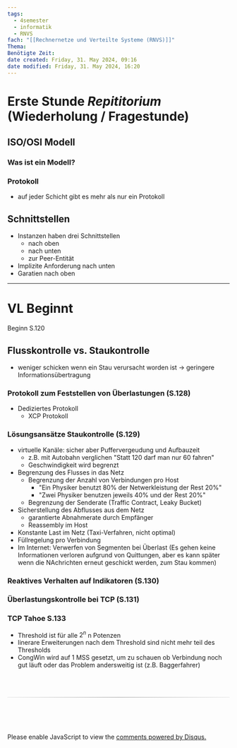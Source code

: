 ```yaml
---
tags:
  - 4semester
  - informatik
  - RNVS
fach: "[[Rechnernetze und Verteilte Systeme (RNVS)]]"
Thema:
Benötigte Zeit:
date created: Friday, 31. May 2024, 09:16
date modified: Friday, 31. May 2024, 16:20
---
```


# Erste Stunde _Repititorium_ (Wiederholung / Fragestunde)

## ISO/OSI Modell

### Was ist ein Modell?

### Protokoll

- auf jeder Schicht gibt es mehr als nur ein Protokoll

## Schnittstellen

- Instanzen haben drei Schnittstellen
  - nach oben
  - nach unten
  - zur Peer-Entität
- Implizite Anforderung nach unten
- Garatien nach oben

---

# VL Beginnt

Beginn S.120

## Flusskontrolle vs. Staukontrolle

- weniger schicken wenn ein Stau verursacht worden ist → geringere Informationsübertragung

### Protokoll zum Feststellen von Überlastungen (S.128)

- Dediziertes Protokoll
  - XCP Protokoll

### Lösungsansätze Staukontrolle (S.129)

- virtuelle Kanäle: sicher aber Puffervergeudung und Aufbauzeit
  - z.B. mit Autobahn verglichen "Statt 120 darf man nur 60 fahren"
  - Geschwindigkeit wird begrenzt
- Begrenzung des Flusses in das Netz
  - Begrenzung der Anzahl von Verbindungen pro Host
    - "Ein Physiker benutzt 80% der Netwerkleistung der Rest 20%"
    - "Zwei Physiker benutzen jeweils 40% und der Rest 20%"
  - Begrenzung der Senderate (Traffic Contract, Leaky Bucket)
- Sicherstellung des Abflusses aus dem Netz
  - garantierte Abnahmerate durch Empfänger
  - Reassembly im Host
- Konstante Last im Netz (Taxi-Verfahren, nicht optimal)
- Füllregelung pro Verbindung
- Im Internet: Verwerfen von Segmenten bei Überlast (Es gehen keine Informationen verloren aufgrund von Quittungen, aber es kann später wenn die NAchrichten erneut geschickt werden, zum Stau kommen)

### Reaktives Verhalten auf Indikatoren (S.130)

### Überlastungskontrolle bei TCP (S.131)

### TCP Tahoe S.133

- Threshold ist für alle $2^n$ n Potenzen
- linerare Erweiterungen nach dem Threshold sind nicht mehr teil des Thresholds
- CongWin wird auf 1 MSS gesetzt, um zu schauen ob Verbindung noch gut läuft oder das Problem andersweitig ist (z.B. Baggerfahrer)

<!-- DISQUS SCRIPT COMMENT START -->

<hr style="border: none; height: 2px; background: linear-gradient(to right, #f0f0f0, #ccc, #f0f0f0); margin-top: 4rem; margin-bottom: 5rem;">
<div id="disqus_thread"></div>
<script>
    /**
    *  RECOMMENDED CONFIGURATION VARIABLES: EDIT AND UNCOMMENT THE SECTION BELOW TO INSERT DYNAMIC VALUES FROM YOUR PLATFORM OR CMS.
    *  LEARN WHY DEFINING THESE VARIABLES IS IMPORTANT: https://disqus.com/admin/universalcode/#configuration-variables    */
    /*
    var disqus_config = function () {
    this.page.url = PAGE_URL;  // Replace PAGE_URL with your page's canonical URL variable
    this.page.identifier = PAGE_IDENTIFIER; // Replace PAGE_IDENTIFIER with your page's unique identifier variable
    };
    */
    (function() { // DON'T EDIT BELOW THIS LINE
    var d = document, s = d.createElement('script');
    s.src = 'https://myuninotes.disqus.com/embed.js';
    s.setAttribute('data-timestamp', +new Date());
    (d.head || d.body).appendChild(s);
    })();
</script>
<noscript>Please enable JavaScript to view the <a href="https://disqus.com/?ref_noscript">comments powered by Disqus.</a></noscript>

<!-- DISQUS SCRIPT COMMENT END -->
